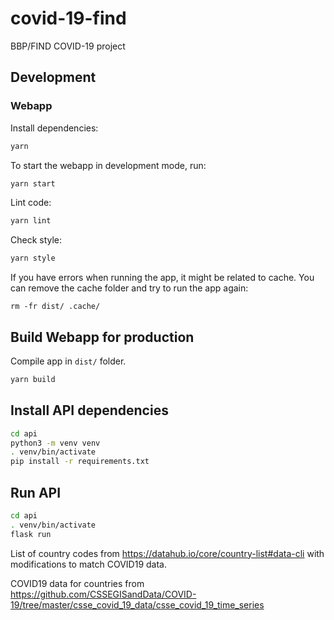 # covid-19-find

BBP/FIND COVID-19 project

## Development

### Webapp

Install dependencies:

```sh
yarn
```

To start the webapp in development mode, run:

```sh
yarn start
```

Lint code:

```sh
yarn lint
```

Check style:

```sh
yarn style
```

If you have errors when running the app, it might be related to cache.
You can remove the cache folder and try to run the app again:

```
rm -fr dist/ .cache/
```

## Build Webapp for production

Compile app in `dist/` folder.

```sh
yarn build
```


## Install API dependencies
```sh
cd api
python3 -m venv venv
. venv/bin/activate
pip install -r requirements.txt
```

## Run API

```sh
cd api
. venv/bin/activate
flask run
```


List of country codes from https://datahub.io/core/country-list#data-cli with modifications to match COVID19 data.

COVID19 data for countries from https://github.com/CSSEGISandData/COVID-19/tree/master/csse_covid_19_data/csse_covid_19_time_series